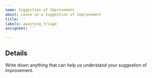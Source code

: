 ```yaml
---
name: Suggestion of Improvement
about: Leave us a suggestion of improvement
title: ''
labels: awaiting_triage
assignees: ''

---
```


## Details
Write down anything that can help us understand your suggestion of improvement.
